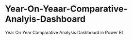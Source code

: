 # Year-On-Yeaar-Comparative-Analyis-Dashboard
Year On Year Comparative Analysis Dashboard in Power BI
